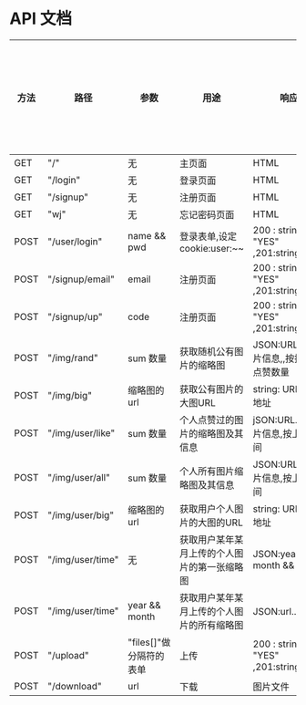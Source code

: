 # API 文档

| 方法 | 路径             | 参数                    | 用途                                         | 响应                                     | 是否需要身份认证 |
| ---- | ---------------- | ----------------------- | -------------------------------------------- | ---------------------------------------- | ---------------- |
| GET  | "/"              | 无                      | 主页面                                       | HTML                                     | 0                |
| GET  | "/login"         | 无                      | 登录页面                                     | HTML                                     | 0                |
| GET  | "/signup"        | 无                      | 注册页面                                     | HTML                                     | 0                |
| GET  | "wj"             | 无                      | 忘记密码页面                                 | HTML                                     | 0                |
| POST | "/user/login"    | name  && pwd            | 登录表单,设定cookie:user:~~                  | 200 : string: "YES" ,201:string:"NO"     | 0                |
| POST | "/signup/email"  | email                   | 注册页面                                     | 200 : string: "YES" ,201:string:"NO"     | 0                |
| POST | "/signup/up"     | code                    | 注册页面                                     | 200 : string: "YES" ,201:string:"NO"     | 0                |
| POST | "/img/rand"      | sum 数量                | 获取随机公有图片的缩略图                     | JSON:URL......图片信息,,按推荐和点赞数量 | 0                |
| POST | "/img/big"       | 缩略图的url             | 获取公有图片的大图URL                        | string: URL 大图地址                     | 0                |
| POST | "/img/user/like" | sum 数量                | 个人点赞过的图片的缩略图及其信息             | jSON:URL......图片信息,按上传时间        | 1                |
| POST | "/img/user/all"  | sum 数量                | 个人所有图片缩略图及其信息                   | JSON:URL......图片信息,按上传时间        | 1                |
| POST | "/img/user/big"  | 缩略图的url             | 获取用户个人图片的大图的URL                  | string: URL 大图地址                     | 1                |
| POST | "/img/user/time" | 无                      | 获取用户某年某月上传的个人图片的第一张缩略图 | JSON:year && month && url                | 1                |
| POST | "/img/user/time" | year && month           | 获取用户某年某月上传的个人图片的所有缩略图   | JSON:url...信息                          | 1                |
| POST | "/upload"        | "files[]"做分隔符的表单 | 上传                                         | 200 : string: "YES" ,201:string:"NO"     | 1                |
| POST | "/download"      | url                     | 下载                                         | 图片文件                                 | 1                |